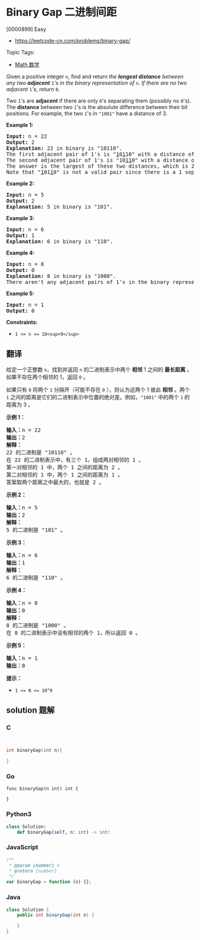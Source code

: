 # Binary Gap 二进制间距

[0000899] Easy

- https://leetcode-cn.com/problems/binary-gap/

Topic Tags:

- [Math 数学](https://leetcode-cn.com/tag/math/)

Given a positive integer `n`, find and return _the **longest distance** between any two **adjacent**_ `1`_'s in the binary representation of_ `n`_. If there are no two adjacent_ `1`_'s, return_ `0`_._

Two `1`'s are **adjacent** if there are only `0`'s separating them (possibly no `0`'s). The **distance** between two `1`'s is the absolute difference between their bit positions. For example, the two `1`'s in `"1001"` have a distance of 3.

**Example 1:**

<pre><strong>Input:</strong> n = 22
<strong>Output:</strong> 2
<strong>Explanation:</strong> 22 in binary is "10110".
The first adjacent pair of 1's is "<u>1</u>0<u>1</u>10" with a distance of 2.
The second adjacent pair of 1's is "10<u>11</u>0" with a distance of 1.
The answer is the largest of these two distances, which is 2.
Note that "<u>1</u>01<u>1</u>0" is not a valid pair since there is a 1 separating the two 1's underlined.
</pre>

**Example 2:**

<pre><strong>Input:</strong> n = 5
<strong>Output:</strong> 2
<strong>Explanation:</strong> 5 in binary is "101".
</pre>

**Example 3:**

<pre><strong>Input:</strong> n = 6
<strong>Output:</strong> 1
<strong>Explanation:</strong> 6 in binary is "110".
</pre>

**Example 4:**

<pre><strong>Input:</strong> n = 8
<strong>Output:</strong> 0
<strong>Explanation:</strong> 8 in binary is "1000".
There aren't any adjacent pairs of 1's in the binary representation of 8, so we return 0.
</pre>

**Example 5:**

<pre><strong>Input:</strong> n = 1
<strong>Output:</strong> 0
</pre>

**Constraints:**

- `1 <= n <= 10<sup>9</sup>`

## 翻译

给定一个正整数 `n`，找到并返回 `n` 的二进制表示中两个 **相邻** 1 之间的 **最长距离** 。如果不存在两个相邻的 1，返回 `0` 。

如果只有 `0` 将两个 `1` 分隔开（可能不存在 `0` ），则认为这两个 1 彼此 **相邻** 。两个 `1` 之间的距离是它们的二进制表示中位置的绝对差。例如，`"1001"` 中的两个 `1` 的距离为 3 。

**示例 1：**

<pre><strong>输入：</strong>n = 22
<strong>输出：</strong>2
<strong>解释：</strong>
22 的二进制是 "10110" 。
在 22 的二进制表示中，有三个 1，组成两对相邻的 1 。
第一对相邻的 1 中，两个 1 之间的距离为 2 。
第二对相邻的 1 中，两个 1 之间的距离为 1 。
答案取两个距离之中最大的，也就是 2 。
</pre>

**示例 2：**

<pre><strong>输入：</strong>n = 5
<strong>输出：</strong>2
<strong>解释：</strong>
5 的二进制是 "101" 。
</pre>

**示例 3：**

<pre><strong>输入：</strong>n = 6
<strong>输出：</strong>1
<strong>解释：</strong>
6 的二进制是 "110" 。
</pre>

**示例 4：**

<pre><strong>输入：</strong>n = 8
<strong>输出：</strong>0
<strong>解释：</strong>
8 的二进制是 "1000" 。
在 8 的二进制表示中没有相邻的两个 1，所以返回 0 。
</pre>

**示例 5：**

<pre><strong>输入：</strong>n = 1
<strong>输出：</strong>0
</pre>

**提示：**

- `1 <= N <= 10^9`

## solution 题解

### C

```c


int binaryGap(int n){

}
```

### Go

```golang
func binaryGap(n int) int {

}
```

### Python3

```python
class Solution:
    def binaryGap(self, n: int) -> int:
```

### JavaScript

```javascript
/**
 * @param {number} n
 * @return {number}
 */
var binaryGap = function (n) {};
```

### Java

```java
class Solution {
    public int binaryGap(int n) {

    }
}
```
